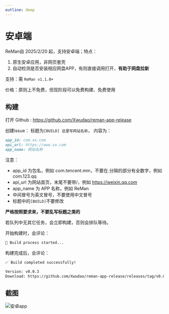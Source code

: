 ```yaml
---
outline: deep
---
```



# 安卓端

ReMan自 2025/2/20 起，支持安卓端；特点：

1. 原生安卓应用，非网页套壳
2. 自动检测是否安装相应网盘APP，有则直接调用打开，**有助于网盘拉新**

支持：需 `ReMan v1.1.0+`

价格：原则上不免费，但现阶段可以免费构建、免费使用

## 构建

打开 Github : <https://github.com/Xwudao/reman-app-release>

创建issue：
标题为`[BUILD] 这里写网站名称`，
内容为：

```markdown
app_id: com.xx.com
api_url: https://www.xx.com
app_name: 网站名称
```

注意：

- app_id 为包名，例如 com.tencent.mm，不要在.分隔的部分有全数字，例如 com.123.qq
- api_url 为网站首页，末尾不要带/，例如 <https://weixin.qq.com>  
- app_name 为 APP 名称，例如 ReMan
- 中间冒号为英文冒号，不要使用中文冒号
- 标题中的`[BUILD]`不要修改

**严格按照要求来，不要乱写标题之类的**

若队列中无其它任务，会立即构建，否则会排队等待。

开始构建时，会评论：

```markdown
🚀 Build process started...
```

构建完成后，会评论：

```markdown
✅ Build completed successfully!

Version: v0.0.3
Download: https://github.com/Xwudao/reman-app-release/releases/tag/v0.0.3
```

## 截图

![安卓app](/images/android/2025-02-20_185103.png)
